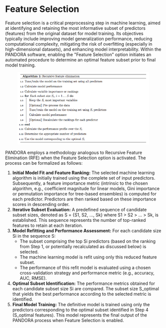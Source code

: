 # Feature Selection

Feature selection is a critical preprocessing step in machine learning, aimed at identifying and retaining the most informative subset of predictors (features) from the original dataset for model training. Its objectives typically include improving model generalization performance, reducing computational complexity, mitigating the risk of overfitting (especially in high-dimensional datasets), and enhancing model interpretability. Within the PANDORA software, enabling the "Feature Selection" option initiates an automated procedure to determine an optimal feature subset prior to final model training.

<figure><img src="../../../.gitbook/assets/Algo1.png" alt=""><figcaption></figcaption></figure>

PANDORA employs a methodology analogous to Recursive Feature Elimination (RFE) when the Feature Selection option is activated. The process can be formalized as follows:

1. **Initial Model Fit and Feature Ranking:** The selected machine learning algorithm is initially trained using the complete set of input predictors. Subsequently, a feature importance metric (intrinsic to the chosen algorithm, e.g., coefficient magnitude for linear models, Gini importance or permutation importance for tree-based ensembles) is computed for each predictor. Predictors are then ranked based on these importance scores in descending order.
2. **Iterative Subset Evaluation:** A predefined sequence of candidate subset sizes, denoted as S = {S1, S2, ..., Sk} where S1 > S2 > ... > Sk, is established. This sequence represents the number of top-ranked features to retain at each iteration.
3. **Model Refitting and Performance Assessment:** For each candidate size Si in the sequence S:
   * The subset comprising the top Si predictors (based on the ranking from Step 1, or potentially recalculated as discussed below) is selected.
   * The machine learning model is refit using only this reduced feature subset.
   * The performance of this refit model is evaluated using a chosen cross-validation strategy and performance metric (e.g., accuracy, AUC, RMSE).
4. **Optimal Subset Identification:** The performance metrics obtained for each candidate subset size Si are compared. The subset size S\_optimal that yields the best performance according to the selected metric is identified.
5. **Final Model Training:** The definitive model is trained using only the predictors corresponding to the optimal subset identified in Step 4 (S\_optimal features). This model represents the final output of the PANDORA process when Feature Selection is enabled.
